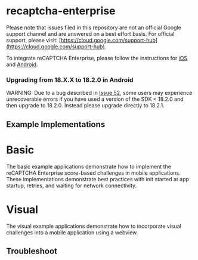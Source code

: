 # recaptcha-enterprise

Please note that issues filed in this repository are not an official Google
support channel and are answered on a best effort basis. For official support,
please visit:
[https://cloud.google.com/support-hub](https://cloud.google.com/support-hub).

To integrate reCAPTCHA Enterprise, please follow the instructions for
[iOS](https://cloud.google.com/recaptcha-enterprise/docs/instrument-ios-apps)
and
[Android](https://cloud.google.com/recaptcha-enterprise/docs/instrument-android-apps).

### Upgrading from 18.X.X to 18.2.0 in Android

WARNING: Due to a bug described in
[Issue 52](https://github.com/GoogleCloudPlatform/recaptcha-enterprise-mobile-sdk/issues/52),
some users may experience unrecoverable errors if you have used a version of the
SDK < 18.2.0 and then upgrade to 18.2.0. Instead please upgrade directly to
18.2.1.

## Example Implementations

# Basic

The basic example applications demonstrate how to implement the reCAPTCHA
Enterprise score-based challenges in mobile applications. These implementations
demonstrate best practices with init started at app startup, retries, and
waiting for network connectivity.

# Visual

The visual example applications demonstrate how to incorporate visual challenges
into a mobile application using a webview.

## Troubleshoot
